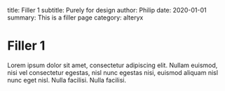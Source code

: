title: Filler 1
subtitle: Purely for design
author: Philip
date: 2020-01-01
summary: This is a filler page
category: alteryx


# Filler 1
Lorem ipsum dolor sit amet, consectetur adipiscing elit. Nullam euismod, nisi vel consectetur egestas, nisl nunc egestas nisi, euismod aliquam nisl nunc eget nisl. Nulla facilisi. Nulla facilisi. 
